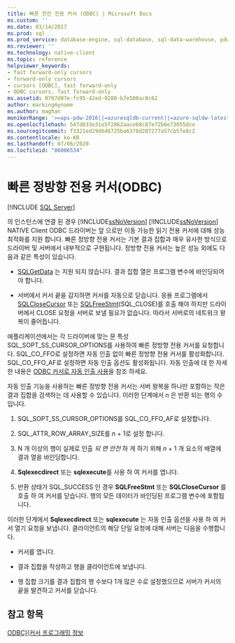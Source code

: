 ```yaml
---
title: 빠른 전진 전용 커서 (ODBC) | Microsoft Docs
ms.custom: ''
ms.date: 03/14/2017
ms.prod: sql
ms.prod_service: database-engine, sql-database, sql-data-warehouse, pdw
ms.reviewer: ''
ms.technology: native-client
ms.topic: reference
helpviewer_keywords:
- fast forward-only cursors
- forward-only cursors
- cursors [ODBC], fast forward-only
- ODBC cursors, fast forward-only
ms.assetid: 0707d07e-fc95-42ed-9280-b7e508ac8c62
author: markingmyname
ms.author: maghan
monikerRange: '>=aps-pdw-2016||=azuresqldb-current||=azure-sqldw-latest||>=sql-server-2016||=sqlallproducts-allversions||>=sql-server-linux-2017||=azuresqldb-mi-current'
ms.openlocfilehash: 547d833e31e5f2862aace68c87e72b6e73055dce
ms.sourcegitcommit: f3321ed29d6d8725ba6378d207277a57cb5fe8c2
ms.contentlocale: ko-KR
ms.lasthandoff: 07/06/2020
ms.locfileid: "86006534"
---
```

# <a name="fast-forward-only-cursors-odbc"></a>빠른 정방향 전용 커서(ODBC)
[!INCLUDE [SQL Server](../../../includes/applies-to-version/sql-asdb-asdbmi-asa-pdw.md)]

  의 인스턴스에 연결 된 경우 [!INCLUDE[ssNoVersion](../../../includes/ssnoversion-md.md)] [!INCLUDE[ssNoVersion](../../../includes/ssnoversion-md.md)] NATIVE Client ODBC 드라이버는 앞 으로만 이동 가능한 읽기 전용 커서에 대해 성능 최적화를 지원 합니다. 빠른 정방향 전용 커서는 기본 결과 집합과 매우 유사한 방식으로 드라이버 및 서버에서 내부적으로 구현됩니다. 정방향 전용 커서는 높은 성능 외에도 다음과 같은 특성이 있습니다.  
  
-   [SQLGetData](../../../relational-databases/native-client-odbc-api/sqlgetdata.md) 는 지원 되지 않습니다. 결과 집합 열은 프로그램 변수에 바인딩되어야 합니다.  
  
-   서버에서 커서 끝을 감지하면 커서를 자동으로 닫습니다. 응용 프로그램에서 [SQLCloseCursor](../../../relational-databases/native-client-odbc-api/sqlclosecursor.md) 또는 [SQLFreeStmt](../../../relational-databases/native-client-odbc-api/sqlfreestmt.md)(SQL_CLOSE)를 호출 해야 하지만 드라이버에서 CLOSE 요청을 서버로 보낼 필요가 없습니다. 따라서 서버로의 네트워크 왕복이 줄어듭니다.  
  
 애플리케이션에서는 각 드라이버에 맞는 문 특성 SQL_SOPT_SS_CURSOR_OPTIONS를 사용하여 빠른 정방향 전용 커서를 요청합니다. SQL_CO_FFO로 설정하면 자동 인출 없이 빠른 정방향 전용 커서를 활성화합니다. SQL_CO_FFO_AF로 설정하면 자동 인출 옵션도 활성화됩니다. 자동 인출에 대 한 자세한 내용은 [ODBC 커서로 자동 인출 사용](../../../relational-databases/native-client-odbc-cursors/programming/using-autofetch-with-odbc-cursors.md)을 참조 하세요.  
  
 자동 인출 기능을 사용하는 빠른 정방향 전용 커서는 서버 왕복을 하나만 포함하는 작은 결과 집합을 검색하는 데 사용할 수 있습니다. 이러한 단계에서 *n* 은 반환 되는 행의 수입니다.  
  
1.  SQL_SOPT_SS_CURSOR_OPTIONS를 SQL_CO_FFO_AF로 설정합니다.  
  
2.  SQL_ATTR_ROW_ARRAY_SIZE를 *n* + 1로 설정 합니다.  
  
3.  N 개 이상의 행이 실제로 인출 *되 면 안전* 하 게 하기 위해 *n* + 1 개 요소의 배열에 결과 열을 바인딩합니다.  
  
4.  **Sqlexecdirect** 또는 **sqlexecute**를 사용 하 여 커서를 엽니다.  
  
5.  반환 상태가 SQL_SUCCESS 인 경우 **SQLFreeStmt** 또는 **SQLCloseCursor** 를 호출 하 여 커서를 닫습니다. 행의 모든 데이터가 바인딩된 프로그램 변수에 포함됩니다.  
  
 이러한 단계에서 **Sqlexecdirect** 또는 **sqlexecute** 는 자동 인출 옵션을 사용 하 여 커서 열기 요청을 보냅니다. 클라이언트의 해당 단일 요청에 대해 서버는 다음을 수행합니다.  
  
-   커서를 엽니다.  
  
-   결과 집합을 작성하고 행을 클라이언트에 보냅니다.  
  
-   행 집합 크기를 결과 집합의 행 수보다 1개 많은 수로 설정했으므로 서버가 커서의 끝을 발견하고 커서를 닫습니다.  
  
## <a name="see-also"></a>참고 항목  
 [ODBC&#41;&#40;커서 프로그래밍 정보](../../../relational-databases/native-client-odbc-cursors/programming/cursor-programming-details-odbc.md)  
  
  
